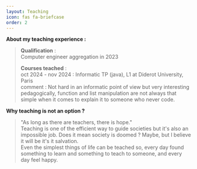 ```yaml
---
layout: Teaching
icon: fas fa-briefcase
order: 2
---
```


**About my teaching experience :**

> **Qualification** : \
> Computer engineer aggregation in 2023
>
> **Courses teached** :\
> oct 2024 - nov 2024 : Informatic TP (java), L1 at Diderot University, Paris \
> comment : Not hard in an informatic point of view but very interesting pedagogically, function and list manipulation are not always that simple when it comes to explain it to someone who never code.


























**Why teaching is not an option ?**

> "As long as there are teachers, there is hope."\
> Teaching is one of the efficient way to guide societies but it's also an impossible job. Does it mean society is doomed ? Maybe, but I believe it will be it's it salvation.\
> Even the simplest things of life can be teached so, every day found something to learn and something to teach to someone, and every day feel happy.
